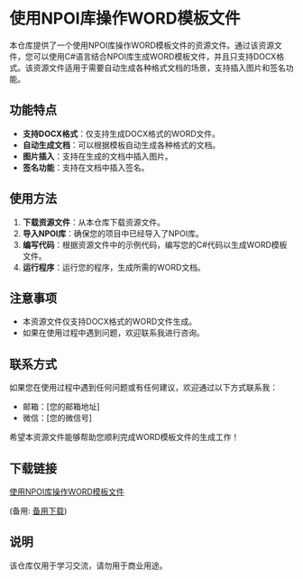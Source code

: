 # 使用NPOI库操作WORD模板文件

本仓库提供了一个使用NPOI库操作WORD模板文件的资源文件。通过该资源文件，您可以使用C#语言结合NPOI库生成WORD模板文件，并且只支持DOCX格式。该资源文件适用于需要自动生成各种格式文档的场景，支持插入图片和签名功能。

## 功能特点

- **支持DOCX格式**：仅支持生成DOCX格式的WORD文件。
- **自动生成文档**：可以根据模板自动生成各种格式的文档。
- **图片插入**：支持在生成的文档中插入图片。
- **签名功能**：支持在文档中插入签名。

## 使用方法

1. **下载资源文件**：从本仓库下载资源文件。
2. **导入NPOI库**：确保您的项目中已经导入了NPOI库。
3. **编写代码**：根据资源文件中的示例代码，编写您的C#代码以生成WORD模板文件。
4. **运行程序**：运行您的程序，生成所需的WORD文档。

## 注意事项

- 本资源文件仅支持DOCX格式的WORD文件生成。
- 如果在使用过程中遇到问题，欢迎联系我进行咨询。

## 联系方式

如果您在使用过程中遇到任何问题或有任何建议，欢迎通过以下方式联系我：

- 邮箱：[您的邮箱地址]
- 微信：[您的微信号]

希望本资源文件能够帮助您顺利完成WORD模板文件的生成工作！

## 下载链接
[使用NPOI库操作WORD模板文件](https://pan.quark.cn/s/ca27e919d10c) 

(备用: [备用下载](https://pan.baidu.com/s/19f-IYIWQ18akr7292sMoUQ?pwd=1234))

## 说明

该仓库仅用于学习交流，请勿用于商业用途。
